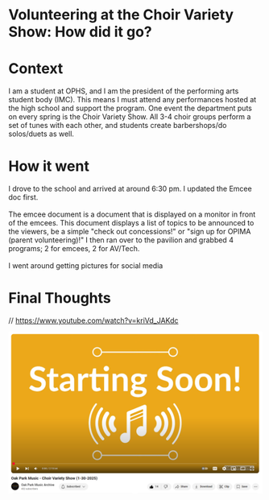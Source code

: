 # Volunteering at the Choir Variety Show: How did it go?

# Context
I am a student at OPHS, and I am the president of the performing arts student body (IMC). This means I must attend any performances hosted at the high school and support the program. 
One event the department puts on every spring is the Choir Variety Show. All 3-4 choir groups perform a set of tunes with each other, and students create barbershops/do solos/duets as well. 

# How it went
I drove to the school and arrived at around 6:30 pm. I updated the Emcee doc first.
<br><br>
The emcee document is a document that is displayed on a monitor in front of the emcees. This document displays a list of topics to be announced to the viewers, be a simple "check out concessions!" or "sign up for OPIMA (parent volunteering)!" I then ran over to the pavilion and grabbed 4 programs; 2 for emcees, 2 for AV/Tech. <br><br>
I went around getting pictures for social media 

# Final Thoughts


// https://www.youtube.com/watch?v=kriVd_JAKdc


<a href="https://www.youtube.com/watch?v=kriVd_JAKdc"><img src="https://github.com/CaptainSapphire/PH-s-Blog/blob/main/assets/February%202025/varietyshow.png?raw=true" alt="Livestream link" width="900"/></a>
